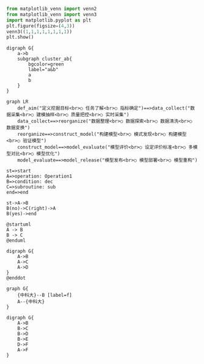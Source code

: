 ```python {cmd matplotlib=true}
from matplotlib_venn import venn2
from matplotlib_venn import venn3
import matplotlib.pyplot as plt
plt.figure(figsize=(4,3))
venn3((1,1,1,1,1,1,1,1))
plt.show()
```

```viz {}
digraph G{
    a->b
    subgraph cluster_ab{
        bgcolor=green
        label="a&b"
        a
        b
    }
}
```

```mermaid
graph LR
    def_aim("定义挖掘目标<br>○ 任务了解<br>○ 指标确定")==>data_collect("数据采集<br>○ 建模抽样<br>○ 质量把控<br>○ 实时采集")
    data_collect==>reorganize("数据整理<br>○ 数据探索<br>○ 数据清洗<br>○ 数据变换")
    reorganize==>construct_model("构建模型<br>○ 模式发现<br>○ 构建模型<br>○ 验证模型")
    construct_model==>model_evaluate("模型评价<br>○ 设定评价标准<br>○ 多模型对比<br>○ 模型优化")
    model_evaluate==>model_release("模型发布<br>○ 模型部署<br>○ 模型重构")
```

```flow
st=>start
A=>operation: Operation1
B=>condition: dec
C=>subroutine: sub
end=>end

st->A->B
B(no)->C(right)->A
B(yes)->end
```


```puml
@startuml
A -> B
B -> C
@enduml
```

```viz {engine="twopi"}
digraph G{
    A->B
    A->C
    A->D
}
@enddot
```

```viz {engine="circo"}
graph G{
    {中科大}--B [label=f]
    A--{中科大}
}
```

```viz {engine="dot"}
digraph G{
    A->B
    B->C
    B->D
    B->E
    D->F
    A->F
}
```

